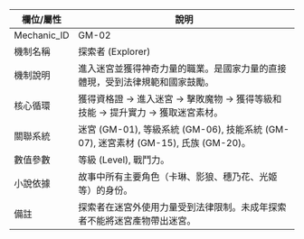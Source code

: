 | 欄位/屬性 | 說明 |
|---|---|
| Mechanic_ID | GM-02 |
| 機制名稱 | 探索者 (Explorer) |
| 機制說明 | 進入迷宮並獲得神奇力量的職業。是國家力量的直接體現，受到法律規範和國家鼓勵。 |
| 核心循環 | 獲得資格證 -> 進入迷宮 -> 擊敗魔物 -> 獲得等級和技能 -> 提升實力 -> 獲取迷宮素材。 |
| 關聯系統 | 迷宮 (GM-01), 等級系統 (GM-06), 技能系統 (GM-07), 迷宮素材 (GM-15), 氏族 (GM-20)。 |
| 數值參數 | 等級 (Level), 戰鬥力。 |
| 小說依據 | 故事中所有主要角色（卡琳、影狼、穗乃花、光姬等）的身份。 |
| 備註 | 探索者在迷宮外使用力量受到法律限制。未成年探索者不能將迷宮產物帶出迷宮。 |
